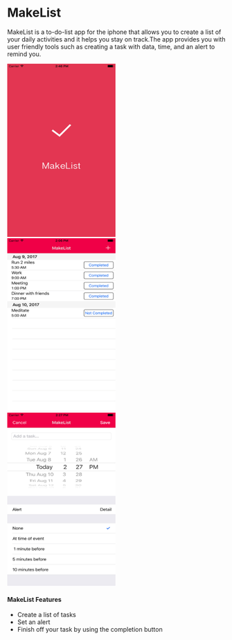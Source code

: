 # MakeList
MakeList is a to-do-list app for the iphone that allows you to create a list of your daily activities and it helps you stay on track.The app provides you with user friendly tools such as creating a task with data, time, and an alert to remind you.


<div class="well text-center">
  <div class="container row">
    <div class="col-md-4">
      <a href="#"><img src="ml1.jpg" alt="Image 1" height="400" width="250" /></a>    
    </div>
    <div class="col-md-4">
        <a href="#"><img src="ml3.jpg" alt="Image 2"  height="400" width="250" /></a> 
    </div>
    <div class="col-md-4">
        <a href="#"><img src="ml2.jpg" alt="Image 3"  height="400" width="250" /></a> 
    </div>
  </div>
</div>

#### MakeList Features
- Create a list of tasks
- Set an alert
- Finish off your task by using the completion button

